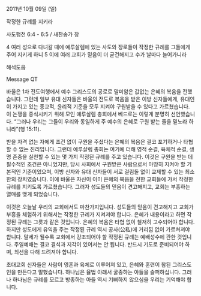 2011년 10월 09일 (일)

작정한 규례를 지키라



사도행전 6:4 - 6:5 / 새찬송가  장


4 여러 성으로 다녀갈 때에 예루살렘에 있는 사도와 장로들이 작정한 규례를 그들에게 주어 지키게 하니
5 이에 여러 교회가 믿음이 더 굳건해지고 수가 날마다 늘어가니라

해석도움





Message QT

바울은 1차 전도여행에서 예수 그리스도의 공로로 말미암은 값없는 은혜의 복음을 전했습니다. 그런데 일부 유대 신자들은 바울의 전도로 복음을 받은 이방 신자들에게, 유대인이 가지고 있는 종교적, 윤리적 기준을 모두 지켜야 구원받을 수 있다고 가르쳤습니다. 이 논쟁을 종식시키기 위해 모인 예루살렘 총회에서 베드로는 이렇게 분명히 선언했습니다. “그러나 우리는 그들이 우리와 동일하게 주 예수의 은혜로 구원 받는 줄을 믿노라 하니라”(행 15:11).

받을 자격 없는 자에게 조건 없이 구원을 주셨다는 은혜의 복음은 결코 포기하거나 타협할 수 없는 진리입니다. 그런데 예루살렘 총회는 여기에 더해 영적 순결, 육체적 순결, 생명 존중을 실천할 수 있는 몇 가지 작정된 규례를 주고 있습니다. 이것은 구원을 받는 데 필수적인 조건은 아니었지만, 당시 사회에서 구원받은 사람으로서 마땅히 지켜야 할 기본적인 기준이었으며, 이방 신자와 유대 신자들이 서로 걸림돌 없이 교제할 수 있는 최소한의 장치였습니다. 이에 바울은 자신이 이미 은혜의 복음을 전한 교회들에 가서 작정한 규례를 지키도록 가르쳤습니다. 그러자 성도들의 믿음이 견고해지고, 교회는 부흥하는 열매를 맺게 되었습니다.

이것은 오늘날 우리의 교회에서도 마찬가지입니다. 성도들의 믿음이 견고해지고 교회가 부흥을 체험하기 위해서는 작정한 규례가 지켜져야 합니다. 은혜가 내용이라고 하면 작정된 규례는 그릇과 같은 것입니다. 은혜의 복음은 타협 없이 철저히 고수되어야 합니다. 하지만 성도에게 유익을 주는 작정된 규례 역시 공사(公私)에 거리낌 없이 가르쳐져야 합니다. 말세가 될수록 교회에서 강조되어야 할 작정된 규례는 예배성수에 관한 것입니다. 주일예배는 결코 결석과 지각이 있어서는 안 됩니다. 반드시 기도로 준비되어야 하며, 최선을 다해 드려져야 합니다.

초대교회 신자들은 사람이 영혼과 육체로 이루어져 있고, 은혜와 훈련이 참된 그리스도인을 만든다고 말했습니다. 하나님은 율법 아래서 굴종하는 아들을 슬퍼하십니다. 그러나 하나님은 규례를 모르고 방종하는 아들 역시 기뻐하지 않으심을 우리는 기억해야 합니다.